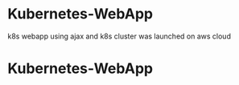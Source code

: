 # Kubernetes-WebApp
k8s webapp using ajax and k8s cluster was launched on aws cloud
# Kubernetes-WebApp

